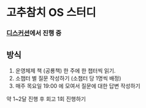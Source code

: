 # 고추참치 OS 스터디

### [디스커션](https://github.com/orgs/gochu-charmchi/discussions)에서 진행 중

## 방식
1. 운영체제 책 (공룡책) 한 주에 한 챕터씩 읽기.
2. 소챕터 별 질문 작성하기 (소챕터 당 1명씩 배정)
3. 매주 목요일 19:00 에 모여서 질문에 대한 답변 작성하기

약 1~2달 진행 후 회고 1회 진행하기
